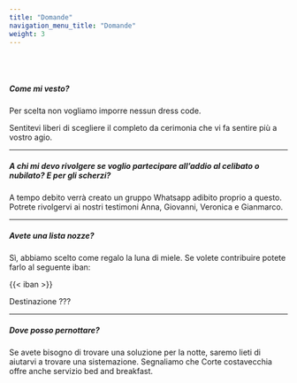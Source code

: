 ```yaml
---
title: "Domande"
navigation_menu_title: "Domande"
weight: 3
---
```

<br/><br/>

##### Come mi vesto?

Per scelta non vogliamo imporre nessun dress code.

Sentitevi liberi di scegliere il completo da cerimonia che vi fa sentire più a vostro agio.

---

##### A chi mi devo rivolgere se voglio partecipare all’addio al celibato o nubilato? E per gli scherzi?
A tempo debito verrà creato un gruppo Whatsapp adibito proprio a questo.
Potrete rivolgervi ai nostri testimoni Anna, Giovanni, Veronica e Gianmarco.

---
##### Avete una lista nozze?
Sì, abbiamo scelto come regalo la luna di miele.
Se volete contribuire potete farlo al seguente iban: 

{{< iban >}}

Destinazione ??? 

---
##### Dove posso pernottare?
Se avete bisogno di trovare una soluzione per la notte,
saremo lieti di aiutarvi a trovare una sistemazione.
Segnaliamo che Corte costavecchia offre anche servizio bed and breakfast.
